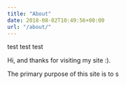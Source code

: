 ```yaml
---
title: "About"
date: 2018-08-02T10:49:56+08:00
url: "/about/"
---
```

test test test


Hi, and thanks for visiting my site :).

The primary purpose of this site is to s
